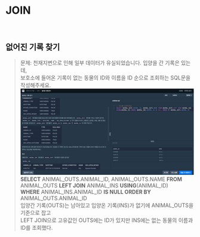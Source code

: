 # JOIN  
<br>

## 없어진 기록 찾기
>문제: 천재지변으로 인해 일부 데이터가 유실되었습니다. 입양을 간 기록은 있는데,  
>보호소에 들어온 기록이 없는 동물의 ID와 이름을 ID 순으로 조회하는 SQL문을 작성해주세요.  
>![img](./join_01.jpg)  
>**SELECT** ANIMAL_OUTS.ANIMAL_ID, ANIMAL_OUTS.NAME **FROM** ANIMAL_OUTS **LEFT JOIN** ANIMAL_INS **USING**(ANIMAL_ID)  
>**WHERE** ANIMAL_INS.ANIMAL_ID **IS NULL ORDER BY** ANIMAL_OUTS.ANIMAL_ID  
>입양간 기록(OUTS)는 남아있고 입양온 기록(INS)가 없기에 ANIMAL_OUTS을 기준으로 잡고  
>LEFT JOIN으로 고유값인 OUTS에는 ID가 있지만 INS에는 없는 동물의 이름과 ID를 조회했다.  

<br> 


